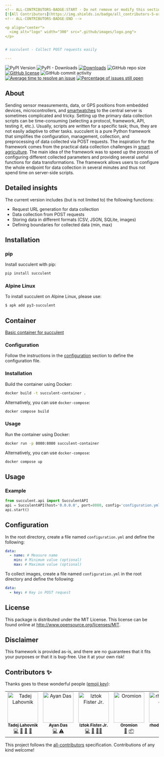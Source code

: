 ```yaml
---
<!-- ALL-CONTRIBUTORS-BADGE:START - Do not remove or modify this section -->
[![All Contributors](https://img.shields.io/badge/all_contributors-5-orange.svg?style=flat-square)](#contributors-)
<!-- ALL-CONTRIBUTORS-BADGE:END -->

<p align="center">
  <img alt="logo" width="300" src=".github/images/logo.png">
</p>


# succulent - Collect POST requests easily

---
```

![PyPI Version](https://img.shields.io/pypi/v/succulent.svg)
![PyPI - Downloads](https://img.shields.io/pypi/dm/succulent.svg)
[![Downloads](https://pepy.tech/badge/succulent)](https://pepy.tech/project/succulent)
![GitHub repo size](https://img.shields.io/github/repo-size/firefly-cpp/succulent?style=flat-square)
[![GitHub license](https://img.shields.io/github/license/firefly-cpp/succulent.svg)](https://github.com/firefly-cpp/succulent/blob/master/LICENSE)
![GitHub commit activity](https://img.shields.io/github/commit-activity/w/firefly-cpp/succulent.svg)
[![Average time to resolve an issue](http://isitmaintained.com/badge/resolution/firefly-cpp/succulent.svg)](http://isitmaintained.com/project/firefly-cpp/succulent "Average time to resolve an issue")
[![Percentage of issues still open](http://isitmaintained.com/badge/open/firefly-cpp/succulent.svg)](http://isitmaintained.com/project/firefly-cpp/succulent "Percentage of issues still open")

## About

Sending sensor measurements, data, or GPS positions from embedded devices, microcontrollers, and [smartwatches](https://github.com/firefly-cpp/AST-Monitor) to the central server is sometimes complicated and tricky. Setting up the primary data collection scripts can be time-consuming (selecting a protocol, framework, API, testing it, etc.). Usually, scripts are written for a specific task; thus, they are not easily adaptive to other tasks. succulent is a pure Python framework that simplifies the configuration, management, collection, and preprocessing of data collected via POST requests. The inspiration for the framework comes from the practical data collection challenges in [smart agriculture](https://github.com/firefly-cpp/smart-agriculture-datasets/tree/main/plant-monitoring-esp32). The main idea of the framework was to speed up the process of configuring different collected parameters and providing several useful functions for data transformations. The framework allows users to configure the whole endpoint for data collection in several minutes and thus not spend time on server-side scripts.

## Detailed insights
The current version includes (but is not limited to) the following functions:

- Request URL generation for data collection
- Data collection from POST requests
- Storing data in different formats (CSV, JSON, SQLite, images)
- Defining boundaries for collected data (min, max)

## Installation

### pip

Install succulent with pip:

```sh
pip install succulent
```
### Alpine Linux

To install succulent on Alpine Linux, please use:

```sh
$ apk add py3-succulent
```

## Container

[Basic container for succulent](https://github.com/firefly-cpp/succulent-container)

### Configuration
Follow the instructions in the [configuration](##configuration) section to define the configuration file.

### Installation
Build the container using Docker:
```bash
docker build -t succulent-container .
```

Alternatively, you can use ``docker-compose``:
```bash
docker compose build
```

### Usage
Run the container using Docker:
```bash
docker run -p 8080:8080 succulent-container
```

Alternatively, you can use ``docker-compose``:
```bash
docker compose up
```

## Usage

### Example

```python
from succulent.api import SucculentAPI
api = SucculentAPI(host='0.0.0.0', port=8080, config='configuration.yml', format='csv')
api.start()
```

## Configuration
In the root directory, create a file named `configuration.yml` and define the following:
```yml
data:
  - name: # Measure name
    min: # Minimum value (optional)
    max: # Maximum value (optional)
```

To collect images, create a file named ``configuration.yml`` in the root directory and define the following:
```yml
data:
  - key: # Key in POST request
```

## License

This package is distributed under the MIT License. This license can be found online at <http://www.opensource.org/licenses/MIT>.

## Disclaimer

This framework is provided as-is, and there are no guarantees that it fits your purposes or that it is bug-free. Use it at your own risk!

## Contributors ✨

Thanks goes to these wonderful people ([emoji key](https://allcontributors.org/docs/en/emoji-key)):

<!-- ALL-CONTRIBUTORS-LIST:START - Do not remove or modify this section -->
<!-- prettier-ignore-start -->
<!-- markdownlint-disable -->
<table>
  <tbody>
    <tr>
      <td align="center" valign="top" width="14.28%"><a href="https://github.com/lahovniktadej"><img src="https://avatars.githubusercontent.com/u/57890734?v=4?s=100" width="100px;" alt="Tadej Lahovnik"/><br /><sub><b>Tadej Lahovnik</b></sub></a><br /><a href="https://github.com/firefly-cpp/succulent/commits?author=lahovniktadej" title="Code">💻</a> <a href="https://github.com/firefly-cpp/succulent/issues?q=author%3Alahovniktadej" title="Bug reports">🐛</a> <a href="#ideas-lahovniktadej" title="Ideas, Planning, & Feedback">🤔</a> <a href="https://github.com/firefly-cpp/succulent/commits?author=lahovniktadej" title="Documentation">📖</a></td>
      <td align="center" valign="top" width="14.28%"><a href="https://github.com/AyanDas348"><img src="https://avatars.githubusercontent.com/u/53610626?v=4?s=100" width="100px;" alt="Ayan Das"/><br /><sub><b>Ayan Das</b></sub></a><br /><a href="https://github.com/firefly-cpp/succulent/commits?author=AyanDas348" title="Code">💻</a> <a href="https://github.com/firefly-cpp/succulent/commits?author=AyanDas348" title="Tests">⚠️</a></td>
      <td align="center" valign="top" width="14.28%"><a href="http://www.iztok-jr-fister.eu/"><img src="https://avatars.githubusercontent.com/u/1633361?v=4?s=100" width="100px;" alt="Iztok Fister Jr."/><br /><sub><b>Iztok Fister Jr.</b></sub></a><br /><a href="https://github.com/firefly-cpp/succulent/commits?author=firefly-cpp" title="Code">💻</a> <a href="#ideas-firefly-cpp" title="Ideas, Planning, & Feedback">🤔</a> <a href="#mentoring-firefly-cpp" title="Mentoring">🧑‍🏫</a></td>
      <td align="center" valign="top" width="14.28%"><a href="http://carlosal1015.github.io"><img src="https://avatars.githubusercontent.com/u/21283014?v=4?s=100" width="100px;" alt="Oromion"/><br /><sub><b>Oromion</b></sub></a><br /><a href="https://github.com/firefly-cpp/succulent/issues?q=author%3Acarlosal1015" title="Bug reports">🐛</a> <a href="#platform-carlosal1015" title="Packaging/porting to new platform">📦</a></td>
      <td align="center" valign="top" width="14.28%"><a href="https://github.com/rhododendrom"><img src="https://avatars.githubusercontent.com/u/3198785?v=4?s=100" width="100px;" alt="rhododendrom"/><br /><sub><b>rhododendrom</b></sub></a><br /><a href="#design-rhododendrom" title="Design">🎨</a></td>
    </tr>
  </tbody>
</table>

<!-- markdownlint-restore -->
<!-- prettier-ignore-end -->

<!-- ALL-CONTRIBUTORS-LIST:END -->

This project follows the [all-contributors](https://github.com/all-contributors/all-contributors) specification. Contributions of any kind welcome!
